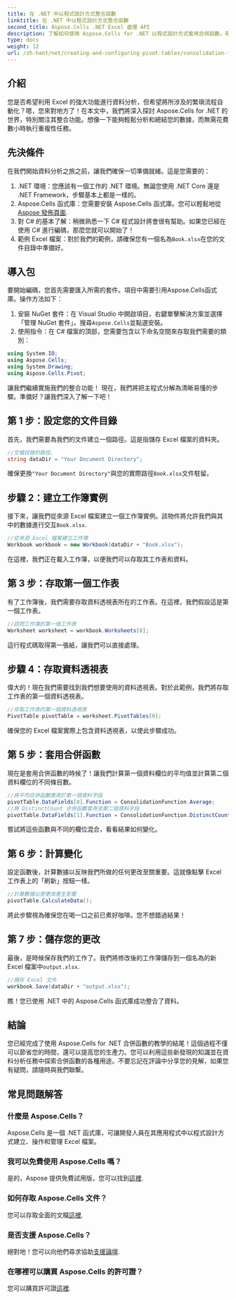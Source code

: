 ```yaml
---
title: 在 .NET 中以程式設計方式整合函數
linktitle: 在 .NET 中以程式設計方式整合函數
second_title: Aspose.Cells .NET Excel 處理 API
description: 了解如何使用 Aspose.Cells for .NET 以程式設計方式套用合併函數。有效率地自動化您的數據分析任務。
type: docs
weight: 12
url: /zh-hant/net/creating-and-configuring-pivot-tables/consolidation-functions/
---
```

## 介紹
您是否希望利用 Excel 的強大功能進行資料分析，但希望將所涉及的繁瑣流程自動化？嗯，您來對地方了！在本文中，我們將深入探討 Aspose.Cells for .NET 的世界，特別關注其整合功能。想像一下能夠輕鬆分析和總結您的數據，而無需花費數小時執行重複性任務。
## 先決條件
在我們開始資料分析之旅之前，讓我們確保一切準備就緒。這是您需要的：
1. .NET 環境：您應該有一個工作的 .NET 環境。無論您使用 .NET Core 還是 .NET Framework，步驟基本上都是一樣的。
2.  Aspose.Cells 函式庫：您需要安裝 Aspose.Cells 函式庫。您可以輕鬆地從[Aspose 發佈頁面](https://releases.aspose.com/cells/net/).
3. 對 C# 的基本了解：稍微熟悉一下 C# 程式設計將會很有幫助。如果您已經在使用 C# 進行編碼，那麼您就可以開始了！
4. 範例 Excel 檔案：對於我們的範例，請確保您有一個名為`Book.xlsx`在您的文件目錄中準備好。
## 導入包
要開始編碼，您首先需要匯入所需的套件。項目中需要引用Aspose.Cells函式庫。操作方法如下：
1. 安裝 NuGet 套件：在 Visual Studio 中開啟項目，右鍵單擊解決方案並選擇「管理 NuGet 套件」。搜尋`Aspose.Cells`並點選安裝。
2. 使用指令：在 C# 檔案的頂部，您需要包含以下命名空間來存取我們需要的類別：
```csharp
using System.IO;
using Aspose.Cells;
using System.Drawing;
using Aspose.Cells.Pivot;
```
讓我們繼續實施我們的整合功能！
現在，我們將把主程式分解為清晰易懂的步驟。準備好？讓我們深入了解一下吧！
## 第 1 步：設定您的文件目錄
首先，我們需要為我們的文件建立一個路徑。這是指儲存 Excel 檔案的資料夾。
```csharp
//文檔目錄的路徑。
string dataDir = "Your Document Directory";
```
確保更換`"Your Document Directory"`與您的實際路徑`Book.xlsx`文件駐留。
## 步驟 2：建立工作簿實例
接下來，讓我們從來源 Excel 檔案建立一個工作簿實例。該物件將允許我們與其中的數據進行交互`Book.xlsx`.
```csharp
//從來源 Excel 檔案建立工作簿
Workbook workbook = new Workbook(dataDir + "Book.xlsx");
```
在這裡，我們正在載入工作簿，以便我們可以存取其工作表和資料。
## 第 3 步：存取第一個工作表
有了工作簿後，我們需要存取資料透視表所在的工作表。在這裡，我們假設這是第一個工作表。
```csharp
//訪問工作簿的第一個工作表
Worksheet worksheet = workbook.Worksheets[0];
```
這行程式碼取得第一張紙，讓我們可以直接處理。
## 步驟 4：存取資料透視表
偉大的！現在我們需要找到我們想要使用的資料透視表。對於此範例，我們將存取工作表的第一個資料透視表。
```csharp
//存取工作表的第一個資料透視表
PivotTable pivotTable = worksheet.PivotTables[0];
```
確保您的 Excel 檔案實際上包含資料透視表，以使此步驟成功。
## 第 5 步：套用合併函數
現在是套用合併函數的時候了！讓我們計算第一個資料欄位的平均值並計算第二個資料欄位的不同條目數。
```csharp
//將平均合併函數應用於第一個資料字段
pivotTable.DataFields[0].Function = ConsolidationFunction.Average;
//將 DistinctCount 合併函數套用至第二個資料字段
pivotTable.DataFields[1].Function = ConsolidationFunction.DistinctCount;
```
嘗試將這些函數與不同的欄位混合，看看結果如何變化。
## 第 6 步：計算變化
設定函數後，計算數據以反映我們所做的任何更改至關重要。這就像點擊 Excel 工作表上的「刷新」按鈕一樣。
```csharp
//計算數據以使更改產生影響
pivotTable.CalculateData();
```
將此步驟視為確保您在喝一口之前已煮好咖啡。您不想錯過結果！
## 第 7 步：儲存您的更改
最後，是時候保存我們的工作了。我們將修改後的工作簿儲存到一個名為的新 Excel 檔案中`output.xlsx`.
```csharp
//儲存 Excel 文件
workbook.Save(dataDir + "output.xlsx");
```
瞧！您已使用 .NET 中的 Aspose.Cells 函式庫成功整合了資料。
## 結論
您已經完成了使用 Aspose.Cells for .NET 合併函數的教學的結尾！這個過程不僅可以節省您的時間，還可以提高您的生產力。您可以利用這些新發現的知識並在資料分析任務中探索合併函數的各種用途。不要忘記在評論中分享您的見解，如果您有疑問，請隨時與我們聯繫。
## 常見問題解答
### 什麼是 Aspose.Cells？
Aspose.Cells 是一個 .NET 函式庫，可讓開發人員在其應用程式中以程式設計方式建立、操作和管理 Excel 檔案。
### 我可以免費使用 Aspose.Cells 嗎？
是的，Aspose 提供免費試用版，您可以找到[這裡](https://releases.aspose.com).
### 如何存取 Aspose.Cells 文件？
您可以存取全面的文檔[這裡](https://reference.aspose.com/cells/net/).
### 是否支援 Aspose.Cells？
絕對地！您可以向他們尋求協助[支援論壇](https://forum.aspose.com/c/cells/9).
### 在哪裡可以購買 Aspose.Cells 的許可證？
您可以購買許可證[這裡](https://purchase.aspose.com/buy).